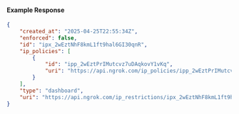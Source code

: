 <!-- Code generated for API Clients. DO NOT EDIT. -->

#### Example Response

```json
{
	"created_at": "2025-04-25T22:55:34Z",
	"enforced": false,
	"id": "ipx_2wEztNhF8kmL1ft9hal6GI30qnR",
	"ip_policies": [
		{
			"id": "ipp_2wEztPrIMutcvz7uDAqkovY1vKq",
			"uri": "https://api.ngrok.com/ip_policies/ipp_2wEztPrIMutcvz7uDAqkovY1vKq"
		}
	],
	"type": "dashboard",
	"uri": "https://api.ngrok.com/ip_restrictions/ipx_2wEztNhF8kmL1ft9hal6GI30qnR"
}
```
